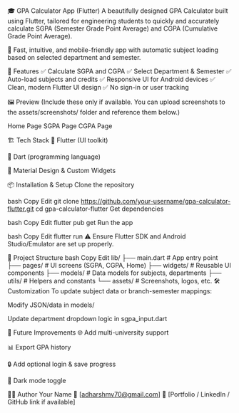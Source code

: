 🎓 GPA Calculator App (Flutter)
A beautifully designed GPA Calculator built using Flutter, tailored for engineering students to quickly and accurately calculate SGPA (Semester Grade Point Average) and CGPA (Cumulative Grade Point Average).

🚀 Fast, intuitive, and mobile-friendly app with automatic subject loading based on selected department and semester.

📲 Features
✅ Calculate SGPA and CGPA
✅ Select Department & Semester
✅ Auto-load subjects and credits
✅ Responsive UI for Android devices
✅ Clean, modern Flutter UI design
✅ No sign-in or user tracking

🖼️ Preview
(Include these only if available. You can upload screenshots to the assets/screenshots/ folder and reference them below.)

Home Page	SGPA Page	CGPA Page

🏗️ Tech Stack
💙 Flutter (UI toolkit)

🎯 Dart (programming language)

📱 Material Design & Custom Widgets

📦 Installation & Setup
Clone the repository

bash
Copy
Edit
git clone https://github.com/your-username/gpa-calculator-flutter.git
cd gpa-calculator-flutter
Get dependencies

bash
Copy
Edit
flutter pub get
Run the app

bash
Copy
Edit
flutter run
⚠️ Ensure Flutter SDK and Android Studio/Emulator are set up properly.

📁 Project Structure
bash
Copy
Edit
lib/
├── main.dart               # App entry point
├── pages/                 # UI screens (SGPA, CGPA, Home)
├── widgets/               # Reusable UI components
├── models/                # Data models for subjects, departments
├── utils/                 # Helpers and constants
└── assets/                # Screenshots, logos, etc.
🛠️ Customization
To update subject data or branch-semester mappings:

Modify JSON/data in models/

Update department dropdown logic in sgpa_input.dart

🎯 Future Improvements
🌐 Add multi-university support

📊 Export GPA history

🔒 Add optional login & save progress

🌙 Dark mode toggle

👨‍💻 Author
Your Name
📧 [adharshmv70@gmail.com]
🔗 [Portfolio / LinkedIn / GitHub link if available]


